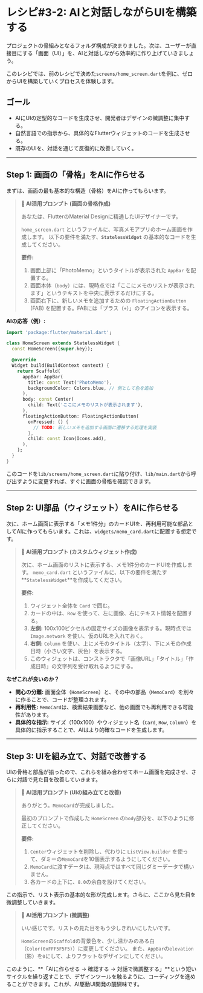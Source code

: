 # レシピ#3-2: AIと対話しながらUIを構築する

プロジェクトの骨組みとなるフォルダ構成が決まりました。次は、ユーザーが直接目にする「画面（UI）」を、AIと対話しながら効率的に作り上げていきましょう。

このレシピでは、前のレシピで決めた`screens/home_screen.dart`を例に、ゼロからUIを構築していくプロセスを体験します。

## ゴール

*   AIにUIの定型的なコードを生成させ、開発者はデザインの微調整に集中する。
*   自然言語での指示から、具体的なFlutterウィジェットのコードを生成させる。
*   既存のUIを、対話を通じて反復的に改善していく。

---

## Step 1: 画面の「骨格」をAIに作らせる

まずは、画面の最も基本的な構造（骨格）をAIに作ってもらいます。

> **🤖 AI活用プロンプト (画面の骨格作成)**
>
> あなたは、FlutterのMaterial Designに精通したUIデザイナーです。
>
> `home_screen.dart` というファイルに、写真メモアプリのホーム画面を作成します。
> 以下の要件を満たす、**`StatelessWidget`** の基本的なコードを生成してください。
>
> **要件:**
> 1.  画面上部に「PhotoMemo」というタイトルが表示された `AppBar` を配置する。
> 2.  画面本体（`body`）には、現時点では「ここにメモのリストが表示されます」というテキストを中央に表示するだけにする。
> 3.  画面右下に、新しいメモを追加するための `FloatingActionButton` (FAB) を配置する。FABには「プラス（`+`）」のアイコンを表示する。

**AIの応答（例）:**
```dart
import 'package:flutter/material.dart';

class HomeScreen extends StatelessWidget {
  const HomeScreen({super.key});

  @override
  Widget build(BuildContext context) {
    return Scaffold(
      appBar: AppBar(
        title: const Text('PhotoMemo'),
        backgroundColor: Colors.blue, // 例として色を追加
      ),
      body: const Center(
        child: Text('ここにメモのリストが表示されます'),
      ),
      floatingActionButton: FloatingActionButton(
        onPressed: () {
          // TODO: 新しいメモを追加する画面に遷移する処理を実装
        },
        child: const Icon(Icons.add),
      ),
    );
  }
}
```

このコードを`lib/screens/home_screen.dart`に貼り付け、`lib/main.dart`から呼び出すように変更すれば、すぐに画面の骨格を確認できます。

---

## Step 2: UI部品（ウィジェット）をAIに作らせる

次に、ホーム画面に表示する「メモ1件分」のカードUIを、再利用可能な部品としてAIに作ってもらいます。これは、`widgets/memo_card.dart`に配置する想定です。

> **🤖 AI活用プロンプト (カスタムウィジェット作成)**
>
> 次に、ホーム画面のリストに表示する、メモ1件分のカードUIを作成します。
> `memo_card.dart` というファイルに、以下の要件を満たす**`StatelessWidget`**を作成してください。
>
> **要件:**
> 1.  ウィジェット全体を `Card` で囲む。
> 2.  カードの中は、`Row` を使って、左に画像、右にテキスト情報を配置する。
> 3.  **左側:** 100x100ピクセルの固定サイズの画像を表示する。現時点では `Image.network` を使い、仮のURLを入れておく。
> 4.  **右側:** `Column` を使い、上にメモのタイトル（太字）、下にメモの作成日時（小さい文字、灰色）を表示する。
> 5.  このウィジェットは、コンストラクタで「画像URL」「タイトル」「作成日時」の文字列を受け取れるようにする。

**なぜこれが良いのか？**
*   **関心の分離:** 画面全体（`HomeScreen`）と、その中の部品（`MemoCard`）を別々に作ることで、コードが整理されます。
*   **再利用性:** `MemoCard`は、検索結果画面など、他の画面でも再利用できる可能性があります。
*   **具体的な指示:** サイズ（100x100）やウィジェット名（`Card`, `Row`, `Column`）を具体的に指示することで、AIはより的確なコードを生成します。

---

## Step 3: UIを組み立て、対話で改善する

UIの骨格と部品が揃ったので、これらを組み合わせてホーム画面を完成させ、さらに対話で見た目を改善していきます。

> **🤖 AI活用プロンプト (UIの組み立てと改善)**
>
> ありがとう。`MemoCard`が完成しました。
>
> 最初のプロンプトで作成した `HomeScreen` の`body`部分を、以下のように修正してください。
>
> **要件:**
> 1.  `Center`ウィジェットを削除し、代わりに `ListView.builder` を使って、ダミーの`MemoCard`を10個表示するようにしてください。
> 2.  `MemoCard`に渡すデータは、現時点ではすべて同じダミーデータで構いません。
> 3.  各カードの上下に、`8.0`の余白を設けてください。

この指示で、リスト表示の基本的な形が完成します。さらに、ここから見た目を微調整していきます。

> **🤖 AI活用プロンプト (微調整)**
>
> いい感じです。リストの見た目をもう少しきれいにしたいです。
>
> `HomeScreen`の`Scaffold`の背景色を、少し温かみのある白（`Color(0xFFF5F5F5)`）に変更してください。
> また、`AppBar`の`elevation`（影）を`0`にして、よりフラットなデザインにしてください。

このように、**「AIに作らせる → 確認する → 対話で微調整する」**という短いサイクルを繰り返すことで、デザインツールを触るように、コーディングを進めることができます。これが、AI駆動UI開発の醍醐味です。